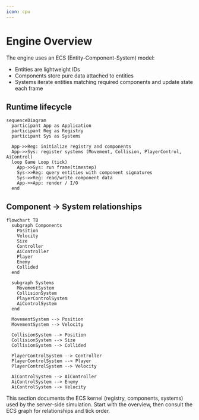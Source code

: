 ```yaml
---
icon: cpu
---
```


# Engine Overview

The engine uses an ECS (Entity-Component-System) model:

- Entities are lightweight IDs
- Components store pure data attached to entities
- Systems iterate entities matching required components and update state each frame

## Runtime lifecycle

```mermaid
sequenceDiagram
  participant App as Application
  participant Reg as Registry
  participant Sys as Systems

  App->>Reg: initialize registry and components
  App->>Sys: register systems (Movement, Collision, PlayerControl, AiControl)
  loop Game Loop (tick)
    App->>Sys: run frame(timestep)
    Sys->>Reg: query entities with component signatures
    Sys->>Reg: read/write component data
    App->>App: render / I/O
  end
```

## Component -> System relationships

```mermaid
flowchart TB
  subgraph Components
    Position
    Velocity
    Size
    Controller
    AiController
    Player
    Enemy
    Collided
  end

  subgraph Systems
    MovementSystem
    CollisionSystem
    PlayerControlSystem
    AiControlSystem
  end

  MovementSystem --> Position
  MovementSystem --> Velocity

  CollisionSystem --> Position
  CollisionSystem --> Size
  CollisionSystem --> Collided

  PlayerControlSystem --> Controller
  PlayerControlSystem --> Player
  PlayerControlSystem --> Velocity

  AiControlSystem --> AiController
  AiControlSystem --> Enemy
  AiControlSystem --> Velocity
```

This section documents the ECS kernel (registry, components, systems) used by the server-side simulation. Start with the overview, then consult the ECS graph for relationships and tick order.
